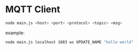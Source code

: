 # MQTT Client

```bash
node main.js <host> <port> <protocol> <topic> <msg>
```

example:

```bash
node main.js localhost 1883 ws UPDATE_NAME "hello world"
```
